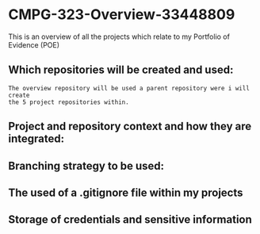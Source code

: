 # CMPG-323-Overview-33448809
This is an overview of all the projects which relate to my Portfolio of Evidence (POE)

## Which repositories will be created and used:
	The overview repository will be used a parent repository were i will create 
	the 5 project repositories within.

## Project and repository context and how they are integrated:
	

## Branching strategy to be used:


## The used of a .gitignore file within my projects


## Storage of credentials and sensitive information
